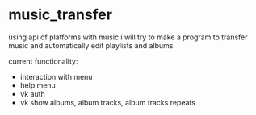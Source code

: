# music_transfer
using api of platforms with music i will try to make a program to transfer music and automatically edit playlists and albums

current functionality:
- interaction with menu
- help menu
- vk auth
- vk show albums, album tracks, album tracks repeats
